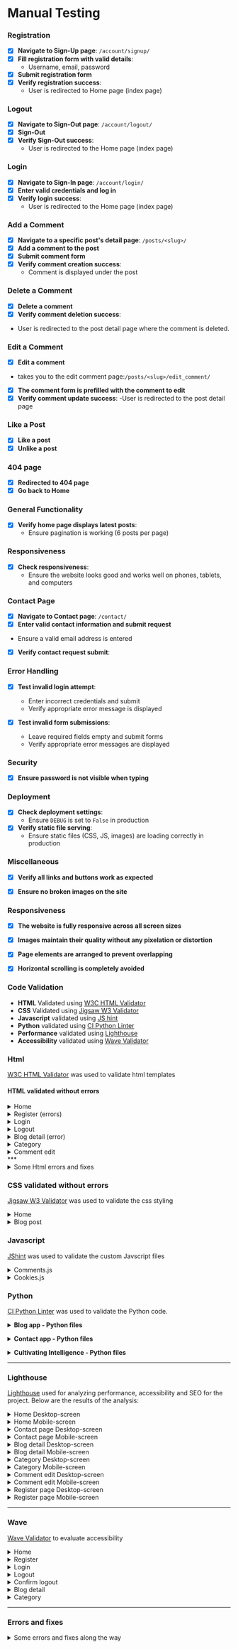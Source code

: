 # Manual Testing

### Registration
- [X] **Navigate to Sign-Up page**: `/account/signup/`
- [X] **Fill registration form with valid details**: 
  - Username, email, password
- [X] **Submit registration form**
- [X] **Verify registration success**:
  - User is redirected to Home page (index page)

### Logout
- [X] **Navigate to Sign-Out page**: `/account/logout/`
- [X] **Sign-Out**
- [X] **Verify Sign-Out success**:
  - User is redirected to the Home page (index page)

### Login
- [X] **Navigate to Sign-In page**: `/account/login/`
- [X] **Enter valid credentials and log in**
- [X] **Verify login success**:
  - User is redirected to the Home page (index page)

### Add a Comment
- [X] **Navigate to a specific post's detail page**: `/posts/<slug>/`
- [X] **Add a comment to the post**
- [X] **Submit comment form**
- [X] **Verify comment creation success**:
  - Comment is displayed under the post

### Delete a Comment
- [X] **Delete a comment**
- [X] **Verify comment deletion success**:
- User is redirected to the post detail page where the comment is deleted.

### Edit a Comment
- [X] **Edit a comment**
 - takes you to the edit comment page:`/posts/<slug>/edit_comment/`
- [X] **The comment form is prefilled with the comment to edit**
- [X] **Verify comment update success**:
 -User is redirected to the post detail page

### Like a Post
- [X] **Like a post**
- [X] **Unlike a post**

### 404 page
-[X] **Redirected to 404 page**
-[X] **Go back to Home**

### General Functionality
- [X] **Verify home page displays latest posts**:
  - Ensure pagination is working (6 posts per page)

### Responsiveness
- [X] **Check responsiveness**:
  - Ensure the website looks good and works well on phones, tablets, and computers

### Contact Page
- [X] **Navigate to Contact page**: `/contact/`
- [X] **Enter valid contact information and submit request**
- Ensure a valid email address is entered
- [X] **Verify contact request submit**:

### Error Handling
- [X] **Test invalid login attempt**:
  - Enter incorrect credentials and submit
  - Verify appropriate error message is displayed

- [X] **Test invalid form submissions**:
  - Leave required fields empty and submit forms
  - Verify appropriate error messages are displayed

### Security
- [X] **Ensure password is not visible when typing**


### Deployment
- [X] **Check deployment settings**:
  - Ensure `DEBUG` is set to `False` in production
- [X] **Verify static file serving**:
  - Ensure static files (CSS, JS, images) are loading correctly in production

### Miscellaneous
- [X] **Verify all links and buttons work as expected**
- [X] **Ensure no broken images on the site**


### Responsiveness
- [X] **The website is fully responsive across all screen sizes**
- [X] **Images maintain their quality without any pixelation or distortion**
- [X] **Page elements are arranged to prevent overlapping**
- [X] **Horizontal scrolling is completely avoided**


### Code Validation

- **HTML** Validated using [W3C HTML Validator](https://validator.w3.org/)
- **CSS** Validated using [Jigsaw W3 Validator](https://jigsaw.w3.org/css-validator/)
- **Javascript** validated using [JS hint](https://jshint.com)
- **Python** validated using [CI Python Linter](https://pep8ci.herokuapp.com/)
- **Performance** validated using [Lighthouse](https://developers.google.com/web/tools/lighthouse/)
- **Accessibility** validated using [Wave Validator](https://wave.webaim.org/) 



### Html
[W3C HTML Validator](https://validator.w3.org/) was used to validate html templates

#### HTML validated without errors

<details><summary>Home</summary>
<img src="images/validation/home-html-valid.png" width="800" >
</details>

<details><summary>Register (errors)</summary>
Unsolved errors in Django signup template:
<img src="images/validation/signup-html-error.png" width="800" >
</details>


<details><summary>Login</summary>
<img src="images/validation/login-html-valid.png" width="800" >
</details>

<details><summary>Logout</summary>
<img src="images/validation/logout-html-valid.png" width="800" >
</details>

<details><summary>Blog detail (error)</summary>
Unsolved error in Django admin add post: 
<img src="images/validation/blog-detail-html-error.png" width="800" >

![blog detail error](images/validation/blog-detail-html-error2.png)
</details>

<details><summary>Category</summary>
<img src="images/validation/category-html-valid.png" width="800">
</details>

<details><summary>Comment edit</summary>
<img src="images/validation/comment_edit_html.png" width="800">
</details>
***
<details><summary>Some Html errors and fixes</summary>
<img src="images/validation/html_errors.png" width="800">
</details>

### CSS validated without errors
[Jigsaw W3 Validator](https://jigsaw.w3.org/css-validator/) was used to validate the css styling

<details><summary>Home</summary>
<img src="images/validation/css-home-valid.png" width="800" >
</details>

<details><summary>Blog post</summary>
<img src="images/validation/css-blog-detail-valid.png" width="800">
</details>

   
### Javascript
[JShint](https://jshint.com/) was used to validate the custom Javscript files

<details><summary>Comments.js</summary>
<img src="images/validation/comments-js-valid.png" width="800">
</details>


<details><summary>Cookies.js</summary>
<img src="images/validation/js-cookies-valid.png" width="800" >
</details>


### Python
[CI Python Linter](https://pep8ci.herokuapp.com/) was used to validate the Python code.


   **<details><summary>Blog app - Python files </summary>**
   <img src="images/validation/blog_python_validation.png" width="800" >
   </details>

   **<details><summary>Contact app - Python files </summary>**
   <img src="images/validation/contact_python_validation.png" width="800" >
   </details>

   **<details><summary>Cultivating Intelligence - Python files </summary>**
   <img src="images/validation/cultivating_intelligence_python_validation.png" width="800" >
   </details>


---


### Lighthouse

[Lighthouse](https://developers.google.com/web/tools/lighthouse/) used for analyzing performance, accessibility and SEO for the project. Below are the results of the analysis:
 
<details><summary>Home Desktop-screen</summary>
<img src="images/validation/lighthouse-home-desk.png" width="800" >
</details>

<details><summary>Home Mobile-screen</summary>
<img src="images/validation/lighthouse-home-mob.png" width="800" >
</details>


<details><summary>Contact page Desktop-screen</summary>
<img src="images/validation/lighthouse-contact-desk.png" width="800">
</details>


<details><summary>Contact page Mobile-screen</summary>
<img src="images/validation/lighthouse-contact-mob.png" width="800">
</details>


<details><summary>Blog detail Desktop-screen</summary>

<img src="images/validation/lighthouse-blog-detail-desktop-screen.png" width="800"> 

To improve Accessibility I added alt text to the icons:
<img src="images/validation/add_alt_attribute.png" width="800"> 
</details>

<details><summary>Blog detail Mobile-screen</summary>
<img src="images/validation/lighthouse-blog-detail-mob.png" width="800">
</details>

<details><summary>Category Desktop-screen</summary>
<img src="images/validation/lighthouse-category-desk.png" width="800" >

</details>

<details><summary>Category Mobile-screen</summary>
<img src="images/validation/lighthouse-category-mob.png" width="800">

[Category Mobile-screen](https://pagespeed.web.dev/analysis/https-cultivating-intelligence-1ead7384db49-herokuapp-com-category-Workplace%20Strategies/ehokhlzwbe?form_factor=mobile&category=performance&category=accessibility&category=best-practices&category=seo&hl=sv&utm_source=lh-chrome-ext)
</details>

<details><summary>Comment edit Desktop-screen</summary>
<img src="images/validation/lighthouse-comment-edit-desk.png" width="800">

[Comment edit Desktop-screen](https://pagespeed.web.dev/analysis/https-cultivating-intelligence-1ead7384db49-herokuapp-com-adhd-always-deeply-highly-dedicated-edit_comment-127/o50n6hpg0o?use_original_url=true&hl=sv&form_factor=desktophttps://pagespeed.web.dev/analysis/https-cultivating-intelligence-1ead7384db49-herokuapp-com-adhd-always-deeply-highly-dedicated-edit_comment-127/o50n6hpg0o?use_original_url=true&hl=sv&form_factor=desktop)
</details>

<details><summary>Comment edit Mobile-screen</summary>
<img src="images/validation/lighthouse-comment-edit-mob.png" width="800">

[Comment edit Mobile-screen](https://pagespeed.web.dev/analysis/https-cultivating-intelligence-1ead7384db49-herokuapp-com-adhd-always-deeply-highly-dedicated-edit_comment-127/o50n6hpg0o?use_original_url=true&hl=sv&form_factor=mobile)
</details>

<details><summary>Register page Desktop-screen</summary>
<img src="images/validation/lighthouse-register-desk.png" width="800">


[Register page Desktop-screen](https://pagespeed.web.dev/analysis/https-cultivating-intelligence-1ead7384db49-herokuapp-com-accounts-signup/p39w03m9g3?form_factor=desktop&category=performance&category=accessibility&category=best-practices&category=seo&hl=sv&utm_source=lh-chrome-ext)

</details>

<details><summary>Register page Mobile-screen</summary>
<img src="images/validation/lighthouse-register-mob.png" width="800">

[Register page Mobile-screen](https://pagespeed.web.dev/analysis/https-cultivating-intelligence-1ead7384db49-herokuapp-com-accounts-signup/p39w03m9g3?form_factor=mobile&category=performance&category=accessibility&category=best-practices&category=seo&hl=sv&utm_source=lh-chrome-ext)

</details>

---

### Wave
[Wave Validator](https://wave.webaim.org/) to evaluate accessibility

<details><summary>Home</summary>
<img src="images/validation/home-pg.png" width="800" height="1200" >
</details>

<details><summary>Register</summary>
<img src="images/validation/register-pg.png" width="800" height="1200">
</details>

<details><summary>Login</summary>
<img src="docs/validation/login-pg.png" width="800" height="1200">
</details>

<details><summary>Logout</summary>
<img src="docs/validation/wave/logout-pg.png" width="800" height="1200">
</details>

<details><summary>Confirm logout</summary>
<img src="docs/validation/wave/logout-pg.png" width="800" height="1200">
</details>

<details><summary>Blog detail</summary>
<img src="docs/validation/wave/blog-detail.png" width="800" >
</details>

<details><summary>Category</summary>
<img src="images/validation/category.png" width="800" >
</details>

---

### Errors and fixes

<details><summary>Some errors and fixes along the way</summary>
<img src="images/validation/errors_fixes.png" width="800" >
</details>